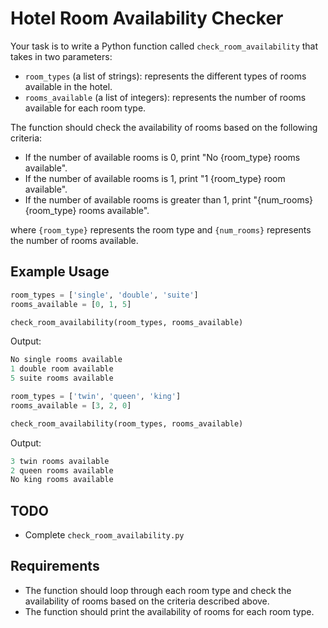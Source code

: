 # Hotel Room Availability Checker

Your task is to write a Python function called `check_room_availability` that takes in two parameters:

- `room_types` (a list of strings): represents the different types of rooms available in the hotel.
- `rooms_available` (a list of integers): represents the number of rooms available for each room type.

The function should check the availability of rooms based on the following criteria:

- If the number of available rooms is 0, print "No {room_type} rooms available".
- If the number of available rooms is 1, print "1 {room_type} room available".
- If the number of available rooms is greater than 1, print "{num_rooms} {room_type} rooms available".

where `{room_type}` represents the room type and `{num_rooms}` represents the number of rooms available.

## Example Usage

```python
room_types = ['single', 'double', 'suite']
rooms_available = [0, 1, 5]

check_room_availability(room_types, rooms_available)
```

Output:

```python
No single rooms available
1 double room available
5 suite rooms available
```

```python
room_types = ['twin', 'queen', 'king']
rooms_available = [3, 2, 0]

check_room_availability(room_types, rooms_available)
```

Output:

```python
3 twin rooms available
2 queen rooms available
No king rooms available
```

## TODO

- Complete `check_room_availability.py`

## Requirements

- The function should loop through each room type and check the availability of rooms based on the criteria described above.
- The function should print the availability of rooms for each room type.
